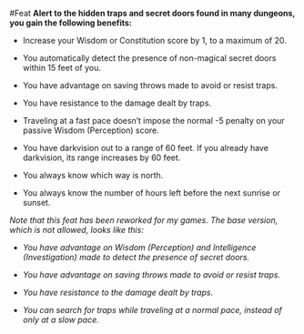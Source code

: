 #Feat
**Alert to the hidden traps and secret doors found in many dungeons, you gain the following benefits:**

* Increase your Wisdom or Constitution score by 1, to a maximum of 20.

* You automatically detect the presence of non-magical secret doors within 15 feet of you.
 
* You have advantage on saving throws made to avoid or resist traps.

* You have resistance to the damage dealt by traps.

* Traveling at a fast pace doesn’t impose the normal -5 penalty on your passive Wisdom (Perception) score.

* You have darkvision out to a range of 60 feet. If you already have darkvision, its range increases by 60 feet.

* You always know which way is north.

* You always know the number of hours left before the next sunrise or sunset.

*Note that this feat has been reworked for my games. The base version, which is not allowed, looks like this:*

* *You have advantage on Wisdom (Perception) and Intelligence (Investigation) made to detect the presence of secret doors.*
 
* *You have advantage on saving throws made to avoid or resist traps.*

* *You have resistance to the damage dealt by traps.*

* *You can search for traps while traveling at a normal pace, instead of only at a slow pace.*
